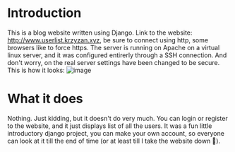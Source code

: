 # Introduction
This is a blog website written using Django. Link to the website: http://www.userlist.krzyzan.xyz, be sure to connect using http, some browsers like to force https. The server is running on Apache on a virtual linux server, and it was configured entirerly through a SSH connection. And don't worry, on the real server settings have been changed to be secure. This is how it looks: 
![image](https://github.com/Krzyzan42/UserList/assets/100627976/42dceda0-fd06-4420-8066-6664c28e1eae)


# What it does
Nothing. Just kidding, but it doesn't do very much. You can login or register to the website, and it just displays list of all the users. It was a fun little introductory django project, you can make your own account, so everyone can look at it till the end of time (or at least till I take the website down 🥲).
